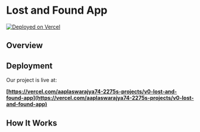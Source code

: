 # Lost and Found App



[![Deployed on Vercel](https://img.shields.io/badge/Deployed%20on-Vercel-black?style=for-the-badge&logo=vercel)](https://vercel.com/aaplaswarajya74-2275s-projects/v0-lost-and-found-app)


## Overview


## Deployment

Our project is live at:

**[https://vercel.com/aaplaswarajya74-2275s-projects/v0-lost-and-found-app](https://vercel.com/aaplaswarajya74-2275s-projects/v0-lost-and-found-app)**

## How It Works

